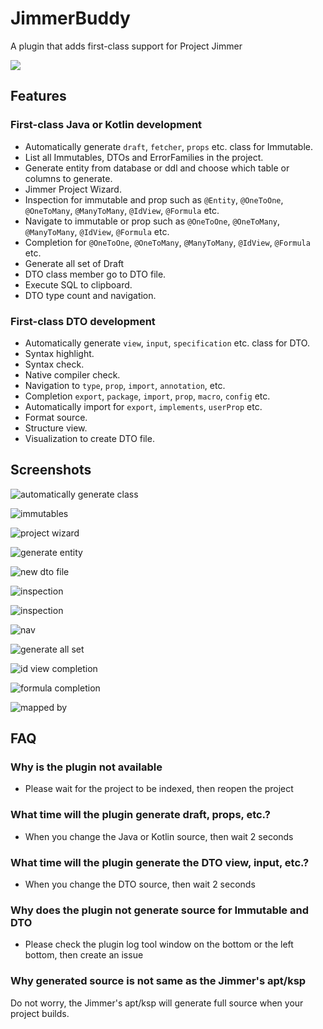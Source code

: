 # JimmerBuddy

A plugin that adds first-class support for Project Jimmer

![](https://s2.loli.net/2025/04/05/2RNcPghd1AeB8Fs.png)

## Features

### First-class Java or Kotlin development

- Automatically generate `draft`, `fetcher`, `props` etc. class for Immutable.
- List all Immutables, DTOs and ErrorFamilies in the project.
- Generate entity from database or ddl and choose which table or columns to generate.
- Jimmer Project Wizard.
- Inspection for immutable and prop such as `@Entity`, `@OneToOne`, `@OneToMany`, `@ManyToMany`, `@IdView`, `@Formula`
  etc.
- Navigate to immutable or prop such as `@OneToOne`, `@OneToMany`, `@ManyToMany`, `@IdView`, `@Formula` etc.
- Completion for `@OneToOne`, `@OneToMany`, `@ManyToMany`, `@IdView`, `@Formula` etc.
- Generate all set of Draft
- DTO class member go to DTO file.
- Execute SQL to clipboard.
- DTO type count and navigation.

### First-class DTO development

- Automatically generate `view`, `input`, `specification` etc. class for DTO.
- Syntax highlight.
- Syntax check.
- Native compiler check.
- Navigation to `type`, `prop`, `import`, `annotation`, etc.
- Completion `export`, `package`, `import`, `prop`, `macro`, `config` etc.
- Automatically import for `export`, `implements`, `userProp` etc.
- Format source.
- Structure view.
- Visualization to create DTO file.

## Screenshots

![automatically generate class](https://s2.loli.net/2025/03/05/WAxQ34sUnS9i7q5.gif)

![immutables](https://s2.loli.net/2025/03/21/dcZQLJeAhqNSTvH.gif)

![project wizard](https://s2.loli.net/2025/03/05/USP5VdZvlA6iNzO.png)

![generate entity](https://s2.loli.net/2025/03/26/uLvkng5bNHhqeaw.png)

![new dto file](https://s2.loli.net/2025/03/11/gjAWhY8DiOKT5vz.gif)

![inspection](https://s2.loli.net/2025/03/19/GYUof7MaizypW9B.png)

![inspection](https://s2.loli.net/2025/03/19/WSbH2kPVGIwZ4Lr.png)

![nav](https://s2.loli.net/2025/03/20/Kp6ErJH1aNvk8Sl.png)

![generate all set](https://s2.loli.net/2025/03/26/oK5duRqIs2Hb8mj.gif)

![id view completion](https://s2.loli.net/2025/04/03/PlrFSvd42CTw8XZ.gif)

![formula completion](https://s2.loli.net/2025/04/03/j2tM4JePk1hfSBT.gif)

![mapped by](https://s2.loli.net/2025/04/03/fpkjVF7tnSwIKlW.gif)

## FAQ

### Why is the plugin not available

- Please wait for the project to be indexed, then reopen the project

### What time will the plugin generate draft, props, etc.?

- When you change the Java or Kotlin source, then wait 2 seconds

### What time will the plugin generate the DTO view, input, etc.?

- When you change the DTO source, then wait 2 seconds

### Why does the plugin not generate source for Immutable and DTO

- Please check the plugin log tool window on the bottom or the left bottom, then create an issue

### Why generated source is not same as the Jimmer's apt/ksp

Do not worry, the Jimmer's apt/ksp will generate full source when your project builds.